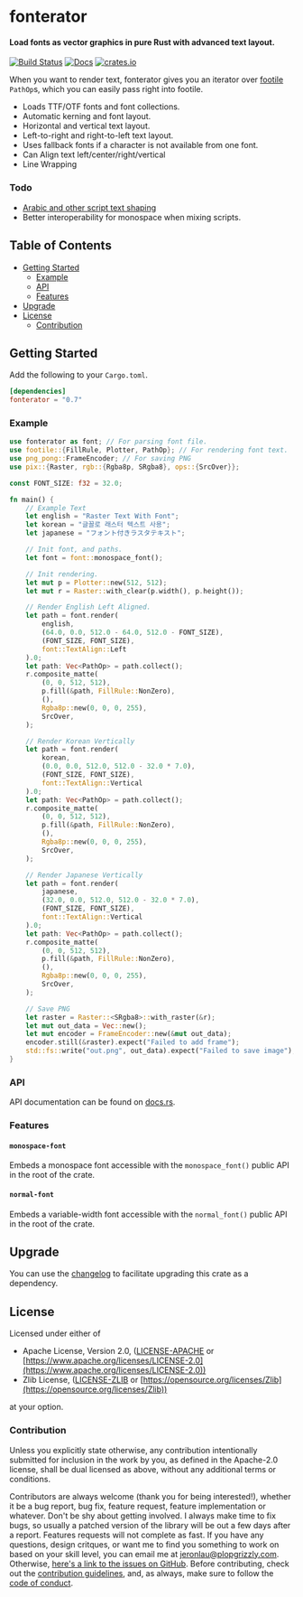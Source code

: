 # fonterator

#### Load fonts as vector graphics in pure Rust with advanced text layout.

[![Build Status](https://api.travis-ci.org/libcala/fonterator.svg?branch=master)](https://travis-ci.org/libcala/fonterator)
[![Docs](https://docs.rs/fonterator/badge.svg)](https://docs.rs/fonterator)
[![crates.io](https://img.shields.io/crates/v/fonterator.svg)](https://crates.io/crates/fonterator)

When you want to render text, fonterator gives you an iterator over
[footile](https://crates.io/crates/footile) `PathOp`s, which you can easily
pass right into footile.

- Loads TTF/OTF fonts and font collections.
- Automatic kerning and font layout.
- Horizontal and vertical text layout.
- Left-to-right and right-to-left text layout.
- Uses fallback fonts if a character is not available from one font.
- Can Align text left/center/right/vertical
- Line Wrapping

### Todo
- [Arabic and other script text shaping](https://github.com/plopgrizzly/fonterator/issues/3)
- Better interoperability for monospace when mixing scripts.

## Table of Contents
- [Getting Started](#getting-started)
   - [Example](#example)
   - [API](#api)
   - [Features](#features)
- [Upgrade](#upgrade)
- [License](#license)
   - [Contribution](#contribution)

## Getting Started
Add the following to your `Cargo.toml`.

```toml
[dependencies]
fonterator = "0.7"
```

### Example
```rust
use fonterator as font; // For parsing font file.
use footile::{FillRule, Plotter, PathOp}; // For rendering font text.
use png_pong::FrameEncoder; // For saving PNG
use pix::{Raster, rgb::{Rgba8p, SRgba8}, ops::{SrcOver}};

const FONT_SIZE: f32 = 32.0;

fn main() {
    // Example Text
    let english = "Raster Text With Font";
    let korean = "글꼴로 래스터 텍스트 사용";
    let japanese = "フォント付きラスタテキスト";

    // Init font, and paths.
    let font = font::monospace_font();

    // Init rendering.
    let mut p = Plotter::new(512, 512);
    let mut r = Raster::with_clear(p.width(), p.height());

    // Render English Left Aligned.
    let path = font.render(
        english,
        (64.0, 0.0, 512.0 - 64.0, 512.0 - FONT_SIZE),
        (FONT_SIZE, FONT_SIZE),
        font::TextAlign::Left
    ).0;
    let path: Vec<PathOp> = path.collect();
    r.composite_matte(
        (0, 0, 512, 512),
        p.fill(&path, FillRule::NonZero),
        (),
        Rgba8p::new(0, 0, 0, 255),
        SrcOver,
    );

    // Render Korean Vertically
    let path = font.render(
        korean,
        (0.0, 0.0, 512.0, 512.0 - 32.0 * 7.0),
        (FONT_SIZE, FONT_SIZE),
        font::TextAlign::Vertical
    ).0;
    let path: Vec<PathOp> = path.collect();
    r.composite_matte(
        (0, 0, 512, 512),
        p.fill(&path, FillRule::NonZero),
        (),
        Rgba8p::new(0, 0, 0, 255),
        SrcOver,
    );

    // Render Japanese Vertically
    let path = font.render(
        japanese,
        (32.0, 0.0, 512.0, 512.0 - 32.0 * 7.0),
        (FONT_SIZE, FONT_SIZE),
        font::TextAlign::Vertical
    ).0;
    let path: Vec<PathOp> = path.collect();
    r.composite_matte(
        (0, 0, 512, 512),
        p.fill(&path, FillRule::NonZero),
        (),
        Rgba8p::new(0, 0, 0, 255),
        SrcOver,
    );

    // Save PNG
    let raster = Raster::<SRgba8>::with_raster(&r);
    let mut out_data = Vec::new();
    let mut encoder = FrameEncoder::new(&mut out_data);
    encoder.still(&raster).expect("Failed to add frame");
    std::fs::write("out.png", out_data).expect("Failed to save image");
}
```

### API
API documentation can be found on [docs.rs](https://docs.rs/fonterator).

### Features
#### `monospace-font`
Embeds a monospace font accessible with the `monospace_font()` public API in
the root of the crate.

#### `normal-font`
Embeds a variable-width font accessible with the `normal_font()` public API in
the root of the crate.

## Upgrade
You can use the
[changelog](https://github.com/libcala/fonterator/blob/master/CHANGELOG.md)
to facilitate upgrading this crate as a dependency.

## License
Licensed under either of
 - Apache License, Version 2.0,
   ([LICENSE-APACHE](https://github.com/libcala/fonterator/blob/master/LICENSE-APACHE) or
   [https://www.apache.org/licenses/LICENSE-2.0](https://www.apache.org/licenses/LICENSE-2.0))
 - Zlib License,
   ([LICENSE-ZLIB](https://github.com/libcala/fonterator/blob/master/LICENSE-ZLIB) or
   [https://opensource.org/licenses/Zlib](https://opensource.org/licenses/Zlib))

at your option.

### Contribution
Unless you explicitly state otherwise, any contribution intentionally submitted
for inclusion in the work by you, as defined in the Apache-2.0 license, shall be
dual licensed as above, without any additional terms or conditions.

Contributors are always welcome (thank you for being interested!), whether it
be a bug report, bug fix, feature request, feature implementation or whatever.
Don't be shy about getting involved.  I always make time to fix bugs, so usually
a patched version of the library will be out a few days after a report.
Features requests will not complete as fast.  If you have any questions, design
critques, or want me to find you something to work on based on your skill level,
you can email me at [jeronlau@plopgrizzly.com](mailto:jeronlau@plopgrizzly.com).
Otherwise,
[here's a link to the issues on GitHub](https://github.com/libcala/fonterator/issues).
Before contributing, check out the
[contribution guidelines](https://github.com/libcala/fonterator/blob/master/CONTRIBUTING.md),
and, as always, make sure to follow the
[code of conduct](https://github.com/libcala/fonterator/blob/master/CODE_OF_CONDUCT.md).
